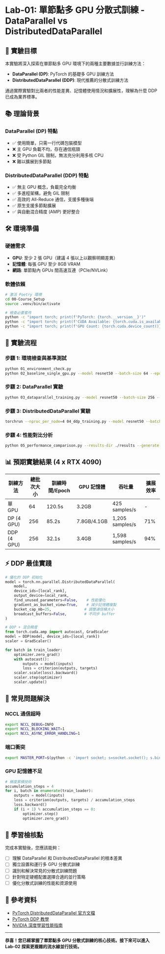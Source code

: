 # Lab-01: 單節點多 GPU 分散式訓練 - DataParallel vs DistributedDataParallel

## 🎯 實驗目標

本實驗將深入探索在單節點多 GPU 環境下的兩種主要數據並行訓練方法：
- **DataParallel (DP)**: PyTorch 的基礎多 GPU 訓練方法
- **DistributedDataParallel (DDP)**: 現代推薦的分散式訓練方法

通過實際實驗對比兩者的性能差異、記憶體使用情況和擴展性，理解為什麼 DDP 已成為業界標準。

## 📚 理論背景

### DataParallel (DP) 特點
- ✅ 使用簡單，只需一行代碼包裝模型
- ❌ 主 GPU 負載不均，存在通信瓶頸
- ❌ 受 Python GIL 限制，無法充分利用多核 CPU
- ❌ 難以擴展到多節點

### DistributedDataParallel (DDP) 特點
- ✅ 無主 GPU 概念，負載完全均衡
- ✅ 多進程架構，避免 GIL 限制
- ✅ 高效的 All-Reduce 通信，支援多種後端
- ✅ 原生支援多節點擴展
- ✅ 與自動混合精度 (AMP) 更好整合

## 🛠️ 環境準備

### 硬體需求
- **GPU**: 至少 2 張 GPU（建議 4 張以上以觀察明顯差異）
- **記憶體**: 每張 GPU 至少 8GB VRAM
- **網路**: 單節點內 GPUs 間高速互連（PCIe/NVLink）

### 軟體依賴
```bash
# 激活 Poetry 環境
cd 00-Course_Setup
source .venv/bin/activate

# 檢查必要套件
python -c "import torch; print(f'PyTorch: {torch.__version__}')"
python -c "import torch; print(f'CUDA Available: {torch.cuda.is_available()}')"
python -c "import torch; print(f'GPU Count: {torch.cuda.device_count()}')"
```

## 🔬 實驗流程

### 步驟 1: 環境檢查與基準測試
```bash
python 01_environment_check.py
python 02_baseline_single_gpu.py --model resnet50 --batch-size 64 --epochs 5
```

### 步驟 2: DataParallel 實驗
```bash
python 03_dataparallel_training.py --model resnet50 --batch-size 256 --epochs 5 --gpus 0,1,2,3
```

### 步驟 3: DistributedDataParallel 實驗
```bash
torchrun --nproc_per_node=4 04_ddp_training.py --model resnet50 --batch-size 64 --epochs 5
```

### 步驟 4: 性能對比分析
```bash
python 05_performance_comparison.py --results-dir ./results --generate-plots --output-report comparison_report.html
```

## 📊 預期實驗結果 (4 x RTX 4090)

| 訓練方法 | 總批次大小 | 訓練時間/Epoch | GPU 記憶體 | 吞吐量 | 擴展效率 |
|---------|------------|---------------|----------|--------|---------|
| 單 GPU | 64 | 120.5s | 3.2GB | 425 samples/s | - |
| DP (4 GPU) | 256 | 85.2s | 7.8GB/4.1GB | 1,205 samples/s | 71% |
| DDP (4 GPU) | 256 | 32.1s | 3.4GB | 1,598 samples/s | 94% |

## ⚡ DDP 最佳實踐

```python
# 優化的 DDP 初始化
model = torch.nn.parallel.DistributedDataParallel(
    model,
    device_ids=[local_rank],
    output_device=local_rank,
    find_unused_parameters=False,    # 性能優化
    gradient_as_bucket_view=True,    # 減少記憶體複製
    bucket_cap_mb=25,               # 調整通信桶大小
    broadcast_buffers=False,        # 不同步 buffer
)

# DDP + 混合精度
from torch.cuda.amp import autocast, GradScaler
model = DDP(model, device_ids=[local_rank])
scaler = GradScaler()

for batch in train_loader:
    optimizer.zero_grad()
    with autocast():
        outputs = model(inputs)
        loss = criterion(outputs, targets)
    scaler.scale(loss).backward()
    scaler.step(optimizer)
    scaler.update()
```

## 🐛 常見問題解決

### NCCL 通信超時
```bash
export NCCL_DEBUG=INFO
export NCCL_BLOCKING_WAIT=1
export NCCL_ASYNC_ERROR_HANDLING=1
```

### 端口衝突
```bash
export MASTER_PORT=$(python -c 'import socket; s=socket.socket(); s.bind(("", 0)); print(s.getsockname()[1]); s.close()')
```

### GPU 記憶體不足
```python
# 梯度累積技術
accumulation_steps = 4
for i, batch in enumerate(train_loader):
    outputs = model(inputs)
    loss = criterion(outputs, targets) / accumulation_steps
    loss.backward()
    if (i + 1) % accumulation_steps == 0:
        optimizer.step()
        optimizer.zero_grad()
```

## 🎯 學習檢核點

完成本實驗後，您應該能夠：
- [ ] 理解 DataParallel 和 DistributedDataParallel 的根本差異
- [ ] 獨立設置和運行多 GPU 分散式訓練
- [ ] 識別和解決常見的分散式訓練問題
- [ ] 針對特定硬體配置選擇合適的並行策略
- [ ] 優化分散式訓練的性能和資源使用

## 🔗 參考資料

- [PyTorch DistributedDataParallel 官方文檔](https://pytorch.org/docs/stable/generated/torch.nn.parallel.DistributedDataParallel.html)
- [PyTorch DDP 教學](https://pytorch.org/tutorials/intermediate/ddp_tutorial.html)
- [NVIDIA 深度學習性能指南](https://docs.nvidia.com/deeplearning/performance/index.html)

---

**恭喜！您已經掌握了單節點多 GPU 分散式訓練的核心技術。接下來可以進入 Lab-02 探索更複雜的流水線並行技術。**